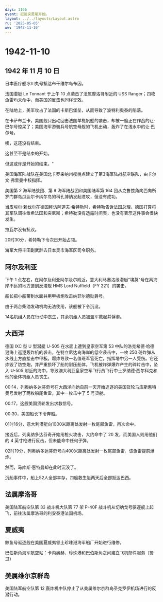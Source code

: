 ```yaml
---
days: 1166
event: 挺进突尼斯开始。
layout: ../../layouts/Layout.astro
ru: '2025-05-05'
ww: '1942-11-10'
---
```


# 1942-11-10

## 1942 年 11 月 10 日

日本医疗船冰川丸号抵达布干维尔岛布因。

法国潜艇 Le Tonnant 于上午 10 点袭击了法属摩洛哥附近的 USS
Ranger；四枚鱼雷均未命中，而美国的反击也同样无效。

在陆地上，美军攻占了法国的卡斯巴堡垒，从而导致了波特利奥泰的陷落。

在卡萨布兰卡，美国舰只出动回击法国单桅帆船的袭击，却被一艘正在作战的让·巴尔号惊呆了；美国海军游骑兵号航空母舰的飞机出动，轰炸了在浅水中的让·巴尔号。

噢，这还没有结束。

这甚至不是结束的开始。

但这或许是开始的结束。"

美国海军陆战队在美国北卡罗来纳州樱桃点建立了第3海军陆战航空联队，由卡尔文·弗里曼中校指挥。

美国第 2 海军陆战团、第 8 海军陆战团和美国陆军第 164
团从克鲁兹角向西向所罗门群岛瓜达尔卡纳尔岛的科孔博纳发起进攻，但没有成功。

当皮埃尔·赖伐尔在德国拜访阿道夫·希特勒时，希特勒告诉法国总理，德国打算将其军队调往维希法国和突尼斯；希特勒没有透露时间表，也没有表示这件事会很快发生。

拉瓦尔没有抗议。

20时30分，希特勒下令次日开始占领。

海军大将丰田副武辞去日本吴市海军区司令职务。

## 阿尔及利亚

下午 1
点左右，在阿尔及利亚阿尔及尔附近，意大利马塞洛级潜艇"埃莫"号在离海岸不远的地方遭到反潜舰
HMS Lord Nuffield（FY 221）的袭击。

船长把小船带到水面并用甲板炮攻击纳菲尔德勋爵号。

由于两台柴油发动机均无法使用，该船被下令沉没。

14名机组人员在行动中丧生，其余机组人员被盟军救起并俘虏。

## 大西洋

德国 IXC 型 U 型潜艇 U-505 在水面上遭到皇家空军第 53
中队的洛克希德·哈德逊海上巡逻轰炸机的袭击。在特立尼达岛海岸的低空袭击中，一枚
250
磅炸弹从水线上方直接击中甲板。爆炸导致一名值班军官死亡，指挥塔中另一人受伤。它还炸毁了防空炮，并严重损坏了船的耐压船体。飞机被炸弹爆炸产生的碎片击中，坠入
U-505
附近的海中，导致澳大利亚皇家空军飞行员飞行中士罗纳德·西尔科克和他的全体机组人员丧生。

00:14，列奥纳多达芬奇号在大西洋向她自前一天开始追逐的美国货轮马库斯惠特曼号发射了两枚船尾鱼雷，其中一枚击中了
5 号货舱。

00:17，这艘美国货轮发出求救信号。

00:30，美国船长下令弃船。

01时16分，意大利潜艇向1000米距离处发射一枚尾部鱼雷，再次命中。

接近后，列奥纳多达芬奇开始用枪火攻击，大约命中了 20
发，而美国人则用他们的 4 英寸枪进行反击，但未能命中任何子弹。

02时19分，列奥纳多达芬奇号向400米距离处发射一枚尾部鱼雷，该鱼雷提前爆炸。

然而，马库斯·惠特曼却在此时沉没了。

沉船事件中，船上52人全部幸存，四艘救生艇两天后全部抵达巴西。

## 法属摩洛哥

美国陆军航空队第 33 战斗机大队第 77 架 P-40F
战斗机从切纳戈号驱逐舰上起飞，前往法属摩洛哥的利安泰港法国机场。

## 夏威夷

鲸鱼号驱逐舰在美国夏威夷领土珍珠港海军船厂开始进行维修。

巴伯斯角海军航空站：卡内奥赫、珍珠港和巴伯斯角之间建立飞机邮件服务（警卫）

## 美属维尔京群岛

美国陆军航空队第 12
轰炸机中队停止了从美属维尔京群岛圣克罗伊机场进行的反潜行动。